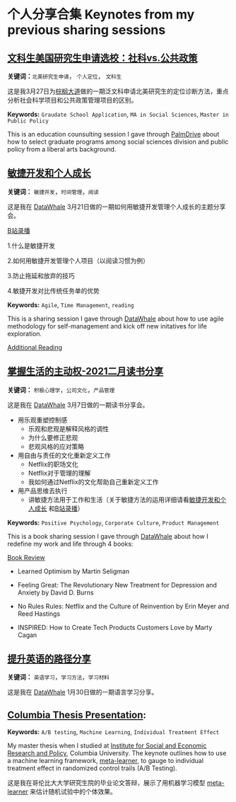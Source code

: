 # 个人分享合集  Keynotes from my previous sharing sessions

## [文科生美国研究生申请选校：社科vs.公共政策](https://github.com/YiAlpha/sharing-deck/blob/main/%E6%96%87%E7%A7%91%E7%94%9F%E9%80%89%E6%A0%A1%E5%AE%9A%E4%BD%8D.pdf)

**关键词：**`北美研究生申请`， `个人定位`， `文科生`

这是我3月27日为[棕榈大道](https://www.palmdrive.cn/)做的一期泛文科申请北美研究生的定位诊断方法，重点分析社会科学项目和公共政策管理项目的区别。

**Keywords:** `Graudate School Application`,  `MA in Social Sciences`, `Master in Public Policy` 

This is an education counsulting session I gave through [PalmDrive](https://www.palmdrive.cn/) about how to select graduate programs among social sciences division and public policy from a liberal arts background.

## [敏捷开发和个人成长](https://github.com/YiAlpha/sharing-deck/blob/main/%E6%95%8F%E6%8D%B7%E5%BC%80%E5%8F%91%E5%92%8C%E4%B8%AA%E4%BA%BA%E6%88%90%E9%95%BF.pdf)

**关键词：** `敏捷开发`，`时间管理`，`阅读`

这是我在 [DataWhale](https://github.com/datawhalechina) 3月21日做的一期如何用敏捷开发管理个人成长的主题分享会。

[B站录播](https://www.bilibili.com/video/BV1pv411a7ni)

1.什么是敏捷开发

2.如何用敏捷开发管理个人项目（以阅读习惯为例）

3.防止拖延和放弃的技巧

4.敏捷开发对比传统任务单的优势



**Keywords:** `Agile`,  `Time Management`, `reading` 

This is a sharing session I gave through [DataWhale](https://github.com/datawhalechina) about how to use agile methodology for self-management and kick off new initatives for life exploration.

[Additional Reading](https://yidatadive.com/Scrum-Q-A.html)



## **[掌握生活的主动权-2021二月读书分享](https://github.com/YiAlpha/sharing-deck/blob/main/%E6%8E%8C%E6%8F%A1%E7%94%9F%E6%B4%BB%E7%9A%84%E4%B8%BB%E5%8A%A8%E6%9D%83-2021%E4%BA%8C%E6%9C%88%E8%AF%BB%E4%B9%A6%E5%88%86%E4%BA%AB.pdf)**

**关键词：** `积极心理学`，`公司文化`，`产品管理`

这是我在 [DataWhale](https://github.com/datawhalechina) 3月7日做的一期读书分享会。

- 用乐观重塑控制感
  - 乐观和悲观是解释风格的调性
  - 为什么要修正悲观
  - 悲观风格的应对策略
- 用自由与责任的文化重新定义工作
  - Netflix的职场文化
  - Netflix对于管理的理解
  - 我如何通过Netflix的文化帮助自己重新定义工作
- 用产品思维去执行
  - 讲敏捷方法用于工作和生活（关于敏捷方法的运用详细请看[敏捷开发和个人成长](https://github.com/YiAlpha/sharing-deck/blob/main/%E6%95%8F%E6%8D%B7%E5%BC%80%E5%8F%91%E5%92%8C%E4%B8%AA%E4%BA%BA%E6%88%90%E9%95%BF.pdf) 和[B站录播](https://www.bilibili.com/video/BV1pv411a7ni)）



**Keywords:** `Positive Psychology`, `Corporate Culture`, `Product Management`

This is a book sharing session I gave through [DataWhale](https://github.com/datawhalechina) about how I redefine my work and life through 4 books:

[Book Review](https://yidatadive.com/no-rules-rules.html)

- Learned Optimism
  by Martin Seligman
- Feeling Great: The Revolutionary New Treatment for Depression and Anxiety
  by David D. Burns

- No Rules Rules: Netflix and the Culture of Reinvention
  by Erin Meyer and Reed Hastings
- INSPIRED: How to Create Tech Products Customers Love
  by Marty Cagan



## **[提升英语的路径分享](https://github.com/YiAlpha/sharing-deck/blob/main/%E6%8F%90%E5%8D%87%E8%8B%B1%E8%AF%AD%E7%9A%84%E8%B7%AF%E5%BE%84%E5%88%86%E4%BA%AB.pdf)**

**关键词：** `英语学习`，`学习方法`，`学习材料`

这是我在 [DataWhale](https://github.com/datawhalechina) 1月30日做的一期语言学习分享。



## [Columbia Thesis Presentation](https://github.com/YiAlpha/sharing-deck/blob/main/Columbia%20Thesis%20Presentation.pdf):

**Keywords:** `A/B testing`, `Machine Learning`, `Individual Treatment Effect`

My master thesis when I studied at [Institute for Social and Economic Research and Policy](http://iserp.columbia.edu/), Columbia University. The keynote outlines how to use a machine learning framework, [meta-learner](https://www.pnas.org/content/116/10/4156), to gauge to individual treatment effect in randomized control trails (A/B Testing).

这是我在哥伦比大大学研究生院的毕业论文答辩，展示了用机器学习模型 [meta-learner](https://www.pnas.org/content/116/10/4156) 来估计随机试验中的个体效果。